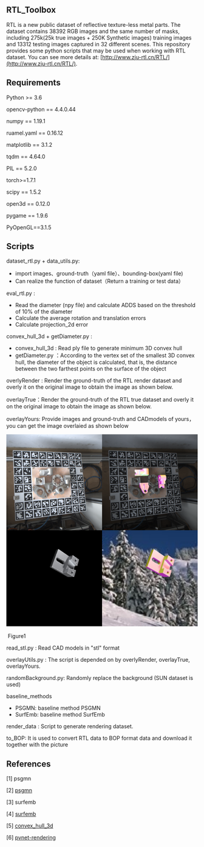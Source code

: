 ## RTL_Toolbox

RTL is a new public dataset of reflective texture-less metal parts. The dataset contains 38392 RGB images and the same number of masks, including 275k(25k true images + 250K Synthetic images) training images and 13312 testing images captured in 32 different scenes. This repository provides some python scripts that may be used when working with RTL dataset.  You can see more details at: [http://www.zju-rtl.cn/RTL/](http://www.zju-rtl.cn/RTL/).

## Requirements

Python >= 3.6

opencv-python == 4.4.0.44

numpy == 1.19.1

ruamel.yaml == 0.16.12

matplotlib == 3.1.2

tqdm == 4.64.0

PIL == 5.2.0

torch>=1.7.1

scipy == 1.5.2

open3d == 0.12.0

pygame == 1.9.6

PyOpenGL==3.1.5

## Scripts

dataset_rtl.py + data_utils.py: 

-  import images、ground-truth（yaml file）、bounding-box(yaml file)
- Can realize the function of dataset（Return a training or test data）

eval_rtl.py :

- Read the diameter (npy file) and calculate ADDS based on the threshold of 10% of the diameter
- Calculate the average rotation and translation errors
- Calculate projection_2d error

convex_hull_3d  + getDiameter.py :

- convex_hull_3d  : Read ply file to generate minimum 3D convex hull
- getDiameter.py ：According to the vertex set of the smallest 3D convex hull, the diameter of the object is calculated, that is, the distance between the two farthest points on the surface of the object

overlyRender : Render the ground-truth of the RTL render dataset and overly it on the original image to obtain the image as shown below.

overlayTrue：Render the ground-truth of the RTL true dataset and overly it on the original image to obtain the image as shown below.

overlayYours: Provide images and ground-truth and CADmodels of yours，you can get the image overlaied as shown below

![1](./assest/overlay.png)

​							                                                                       Figure1 

read_stl.py : Read CAD models in "stl" format

overlayUtils.py : The script is depended on by overlyRender, overlayTrue, overlayYours.

randomBackground.py: Randomly replace the background (SUN dataset is used)

baseline_methods

- PSGMN: baseline method PSGMN
- SurfEmb: baseline method SurfEmb

render_data : Script to generate rendering dataset.

to_BOP:  It is used to convert RTL data to BOP format data and download it together with the picture

## References

[1] psgmn

[2] [psgmn](https://github.com/Ray0089/PSGMN)

[3] surfemb

[4] [surfemb](https://github.com/rasmushaugaard/surfemb)

[5] [convex_hull_3d  ](https://github.com/swapnil96/Convex-hull)

[6] [pvnet-rendering](https://github.com/zju3dv/pvnet-rendering)

